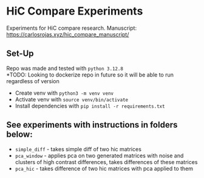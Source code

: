 # HiC Compare Experiments
Experiments for HiC compare research. Manuscript: https://carlosrojas.xyz/hic_compare_manuscript/

## Set-Up
Repo was made and tested with `python 3.12.8` <br>
*TODO: Looking to dockerize repo in future so it will be able to run regardless of version

* Create venv with `python3 -m venv venv`
* Activate venv with `source venv/bin/activate`
* Install dependencies with `pip install -r requirements.txt`

## See experiments with instructions in folders below:
* `simple_diff` - takes simple diff of two hic matrices 
* `pca_window` - applies pca on two generated matrices with noise and clusters of high contrast differences, takes differences of these matrices
* `pca_hic` - takes difference of two hic matrices with pca applied to them